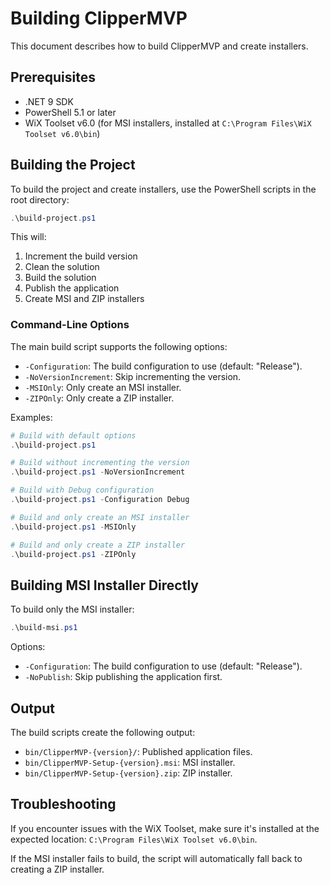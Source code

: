 # Building ClipperMVP

This document describes how to build ClipperMVP and create installers.

## Prerequisites

- .NET 9 SDK
- PowerShell 5.1 or later
- WiX Toolset v6.0 (for MSI installers, installed at `C:\Program Files\WiX Toolset v6.0\bin`)

## Building the Project

To build the project and create installers, use the PowerShell scripts in the root directory:

```powershell
.\build-project.ps1
```

This will:
1. Increment the build version
2. Clean the solution
3. Build the solution
4. Publish the application
5. Create MSI and ZIP installers

### Command-Line Options

The main build script supports the following options:

- `-Configuration`: The build configuration to use (default: "Release").
- `-NoVersionIncrement`: Skip incrementing the version.
- `-MSIOnly`: Only create an MSI installer.
- `-ZIPOnly`: Only create a ZIP installer.

Examples:

```powershell
# Build with default options
.\build-project.ps1

# Build without incrementing the version
.\build-project.ps1 -NoVersionIncrement

# Build with Debug configuration
.\build-project.ps1 -Configuration Debug

# Build and only create an MSI installer
.\build-project.ps1 -MSIOnly

# Build and only create a ZIP installer
.\build-project.ps1 -ZIPOnly
```

## Building MSI Installer Directly

To build only the MSI installer:

```powershell
.\build-msi.ps1
```

Options:
- `-Configuration`: The build configuration to use (default: "Release").
- `-NoPublish`: Skip publishing the application first.

## Output

The build scripts create the following output:

- `bin/ClipperMVP-{version}/`: Published application files.
- `bin/ClipperMVP-Setup-{version}.msi`: MSI installer.
- `bin/ClipperMVP-Setup-{version}.zip`: ZIP installer.

## Troubleshooting

If you encounter issues with the WiX Toolset, make sure it's installed at the expected location: `C:\Program Files\WiX Toolset v6.0\bin`.

If the MSI installer fails to build, the script will automatically fall back to creating a ZIP installer.
